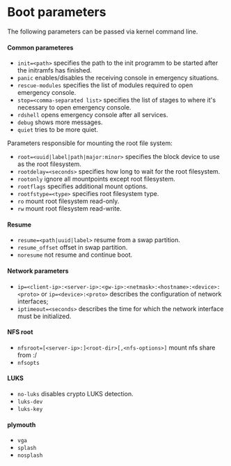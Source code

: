 # Boot parameters

The following parameters can be passed via kernel command line.

#### Common parameteres

- `init=<path>` specifies the path to the init programm to be started after the initramfs has finished.
- `panic` enables/disables the receiving console in emergency situations.
- `rescue-modules` specifies the list of modules required to open emergency console.
- `stop=<comma-separated list>` specifies the list of stages to where it's necessary to open emergency console.
- `rdshell` opens emergency console after all services.
- `debug` shows more messages.
- `quiet` tries to be more quiet.

Parameters responsible for mounting the root file system:

- `root=<uuid|label|path|major:minor>` specifies the block device to use as the root filesystem.
- `rootdelay=<seconds>` specifies how long to wait for the root filesystem.
- `rootonly` ignore all mountpoints except root filesystem.
- `rootflags` specifies additional mount options.
- `rootfstype=<type>` specifies root filesystem type.
- `ro` mount root filesystem read-only.
- `rw` mount root filesystem read-write.

#### Resume

- `resume=<path|uuid|label>` resume from a swap partition.
- `resume_offset` offset in swap partition.
- `noresume` not resume and continue boot.

#### Network parameters

- `ip=<client-ip>:<server-ip>:<gw-ip>:<netmask>:<hostname>:<device>:<proto>` or `ip=<device>:<proto>` describes the configuration of network interfaces;
- `iptimeout=<seconds>` describes the time for which the network interface must be initialized.

#### NFS root

- `nfsroot=[<server-ip>:]<root-dir>[,<nfs-options>]` mount nfs share from <server-ip>:/<root-dir>
- `nfsopts`

#### LUKS

- `no-luks` disables crypto LUKS detection.
- `luks-dev`
- `luks-key`

#### plymouth

- `vga`
- `splash`
- `nosplash`
